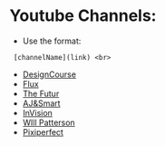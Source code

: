 # Youtube Channels:

- Use the format:

```
 [channelName](link) <br>
```

- [DesignCourse](https://www.youtube.com/c/DesignCourse)
- [Flux](https://www.youtube.com/channel/UCN7dywl5wDxTu1RM3eJ_h9Q)
- [The Futur](https://www.youtube.com/user/TheSkoolRocks)
- [AJ&Smart](https://www.youtube.com/channel/UCeB_OpLspKJGiKv1CYkWFFw)
- [InVision](https://www.youtube.com/c/Invisionappinc/featured)
- [WIll Patterson](https://www.youtube.com/user/breakdesignsco)
- [Pixiperfect](https://www.youtube.com/channel/UCMrvLMUITAImCHMOhX88PYQ)
